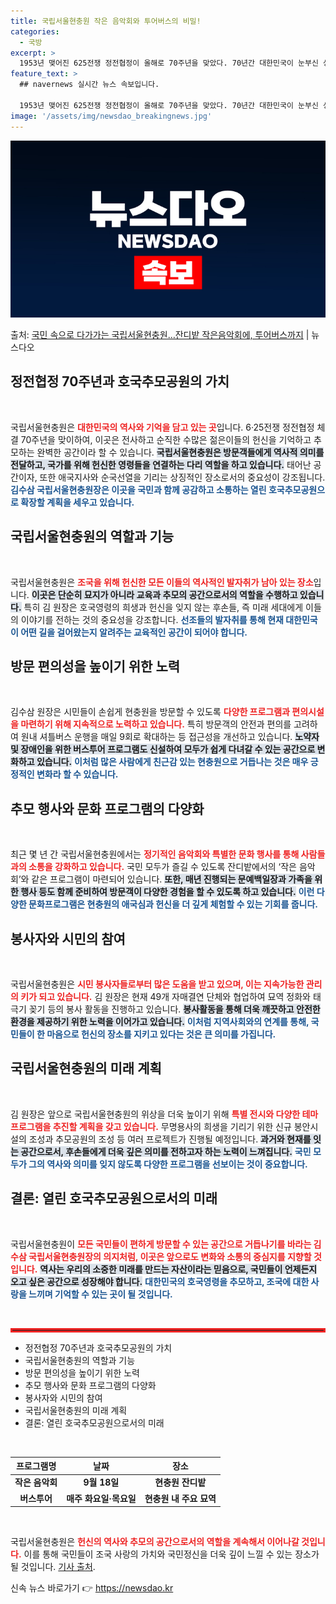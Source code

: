 ```yaml
---
title: 국립서울현충원 작은 음악회와 투어버스의 비밀!
categories:
  - 국방
excerpt: >
  1953년 맺어진 625전쟁 정전협정이 올해로 70주년을 맞았다. 70년간 대한민국이 눈부신 성장과 번영을 …
feature_text: >
  ## navernews 실시간 뉴스 속보입니다.

  1953년 맺어진 625전쟁 정전협정이 올해로 70주년을 맞았다. 70년간 대한민국이 눈부신 성장과 번영을 …
image: '/assets/img/newsdao_breakingnews.jpg'
---
```


![뉴스다오 속보](/assets/img/newsdao_breakingnews.jpg)

<p>출처: <a href="https://newsdao.kr/1762" rel="dofollow">국민 속으로 다가가는 국립서울현충원…잔디밭 작은음악회에, 투어버스까지</a> | 뉴스다오</p>

<h2 data-ke-size="size26">정전협정 70주년과 호국추모공원의 가치</h2>

<p data-ke-size="size16">&nbsp;</p>

국립서울현충원은 <b><span style="color: #ee2323;">대한민국의 역사와 기억을 담고 있는 곳</span></b>입니다. 6·25전쟁 정전협정 체결 70주년을 맞이하여, 이곳은 전사하고 순직한 수많은 젊은이들의 헌신을 기억하고 추모하는 완벽한 공간이라 할 수 있습니다. <b><span style="background-color: #21538527;">국립서울현충원은 방문객들에게 역사적 의미를 전달하고, 국가를 위해 헌신한 영령들을 연결하는 다리 역할을 하고 있습니다.</span></b> 태어난 공간이자, 또한 애국지사와 순국선열을 기리는 상징적인 장소로서의 중요성이 강조됩니다. <b><span style="color: #1a5490;">김수삼 국립서울현충원장은 이곳을 국민과 함께 공감하고 소통하는 열린 호국추모공원으로 확장할 계획을 세우고 있습니다.</span></b>

<h2 data-ke-size="size26">국립서울현충원의 역할과 기능</h2>

<p data-ke-size="size16">&nbsp;</p>

국립서울현충원은 <b><span style="color: #ee2323;">조국을 위해 헌신한 모든 이들의 역사적인 발자취가 남아 있는 장소</span></b>입니다. <b><span style="background-color: #21538527;">이곳은 단순히 묘지가 아니라 교육과 추모의 공간으로서의 역할을 수행하고 있습니다.</span></b> 특히 김 원장은 호국영령의 희생과 헌신을 잊지 않는 후손들, 즉 미래 세대에게 이들의 이야기를 전하는 것의 중요성을 강조합니다. <b><span style="color: #1a5490;">선조들의 발자취를 통해 현재 대한민국이 어떤 길을 걸어왔는지 알려주는 교육적인 공간이 되어야 합니다.</span></b>

<h2 data-ke-size="size26">방문 편의성을 높이기 위한 노력</h2>

<p data-ke-size="size16">&nbsp;</p>

김수삼 원장은 시민들이 손쉽게 현충원을 방문할 수 있도록 <b><span style="color: #ee2323;">다양한 프로그램과 편의시설을 마련하기 위해 지속적으로 노력하고 있습니다.</span></b> 특히 방문객의 안전과 편의를 고려하여 원내 셔틀버스 운행을 매일 9회로 확대하는 등 접근성을 개선하고 있습니다. <b><span style="background-color: #21538527;">노약자 및 장애인을 위한 버스투어 프로그램도 신설하여 모두가 쉽게 다녀갈 수 있는 공간으로 변화하고 있습니다.</span></b> <b><span style="color: #1a5490;">이처럼 많은 사람에게 친근감 있는 현충원으로 거듭나는 것은 매우 긍정적인 변화라 할 수 있습니다.</span></b>

<h2 data-ke-size="size26">추모 행사와 문화 프로그램의 다양화</h2>

<p data-ke-size="size16">&nbsp;</p>

최근 몇 년 간 국립서울현충원에서는 <b><span style="color: #ee2323;">정기적인 음악회와 특별한 문화 행사를 통해 사람들과의 소통을 강화하고 있습니다.</span></b> 국민 모두가 즐길 수 있도록 잔디밭에서의 ‘작은 음악회’와 같은 프로그램이 마련되어 있습니다. <b><span style="background-color: #21538527;">또한, 매년 진행되는 문예백일장과 가족을 위한 행사 등도 함께 준비하여 방문객이 다양한 경험을 할 수 있도록 하고 있습니다.</span></b> <b><span style="color: #1a5490;">이런 다양한 문화프로그램은 현충원의 애국심과 헌신을 더 깊게 체험할 수 있는 기회를 줍니다.</span></b>

<h2 data-ke-size="size26">봉사자와 시민의 참여</h2>

<p data-ke-size="size16">&nbsp;</p>

국립서울현충원은 <b><span style="color: #ee2323;">시민 봉사자들로부터 많은 도움을 받고 있으며, 이는 지속가능한 관리의 키가 되고 있습니다.</span></b> 김 원장은 현재 49개 자매결연 단체와 협업하여 묘역 정화와 태극기 꽂기 등의 봉사 활동을 진행하고 있습니다. <b><span style="background-color: #21538527;">봉사활동을 통해 더욱 깨끗하고 안전한 환경을 제공하기 위한 노력을 이어가고 있습니다.</span></b> <b><span style="color: #1a5490;">이처럼 지역사회와의 연계를 통해, 국민들이 한 마음으로 헌신의 장소를 지키고 있다는 것은 큰 의미를 가집니다.</span></b>

<h2 data-ke-size="size26">국립서울현충원의 미래 계획</h2>

<p data-ke-size="size16">&nbsp;</p>

김 원장은 앞으로 국립서울현충원의 위상을 더욱 높이기 위해 <b><span style="color: #ee2323;">특별 전시와 다양한 테마 프로그램을 추진할 계획을 갖고 있습니다.</span></b> 무명용사의 희생을 기리기 위한 신규 봉안시설의 조성과 추모공원의 조성 등 여러 프로젝트가 진행될 예정입니다. <b><span style="background-color: #21538527;">과거와 현재를 잇는 공간으로서, 후손들에게 더욱 깊은 의미를 전하고자 하는 노력이 느껴집니다.</span></b> <b><span style="color: #1a5490;">국민 모두가 그의 역사와 의미를 잊지 않도록 다양한 프로그램을 선보이는 것이 중요합니다.</span></b>

<h2 data-ke-size="size26">결론: 열린 호국추모공원으로서의 미래</h2>

<p data-ke-size="size16">&nbsp;</p>

국립서울현충원이 <b><span style="color: #ee2323;">모든 국민들이 편하게 방문할 수 있는 공간으로 거듭나기를 바라는 김수삼 국립서울현충원장의 의지처럼, 이곳은 앞으로도 변화와 소통의 중심지를 지향할 것입니다.</span></b> <b><span style="background-color: #21538527;">역사는 우리의 소중한 미래를 만드는 자산이라는 믿음으로, 국민들이 언제든지 오고 싶은 공간으로 성장해야 합니다.</span></b> <b><span style="color: #1a5490;">대한민국의 호국영령을 추모하고, 조국에 대한 사랑을 느끼며 기억할 수 있는 곳이 될 것입니다.</span></b>

<p data-ke-size="size16">&nbsp;</p>

<hr style="border: 3px solid #ee2323;"> 

<ul>
    <li>정전협정 70주년과 호국추모공원의 가치</li>
    <li>국립서울현충원의 역할과 기능</li>
    <li>방문 편의성을 높이기 위한 노력</li>
    <li>추모 행사와 문화 프로그램의 다양화</li>
    <li>봉사자와 시민의 참여</li>
    <li>국립서울현충원의 미래 계획</li>
    <li>결론: 열린 호국추모공원으로서의 미래</li>
</ul> 

<p data-ke-size="size16">&nbsp;</p> 

<table>
    <thead>
        <tr>
            <th style="text-align: center;">프로그램명</th>
            <th style="text-align: center;">날짜</th>
            <th style="text-align: center;">장소</th>
        </tr>
    </thead>
    <tbody>
        <tr>
            <td style="text-align: center; height: 17px;"><b>작은 음악회</b></td>
            <td style="text-align: center; height: 17px;"><b>9월 18일</b></td>
            <td style="text-align: center; height: 17px;"><b>현충원 잔디밭</b></td>
        </tr>
        <tr>
            <td style="text-align: center; height: 17px;"><b>버스투어</b></td>
            <td style="text-align: center; height: 17px;"><b>매주 화요일·목요일</b></td>
            <td style="text-align: center; height: 17px;"><b>현충원 내 주요 묘역</b></td>
        </tr>
    </tbody>
</table> 

<p data-ke-size="size16">&nbsp;</p> 

국립서울현충원은 <b><span style="color: #ee2323;">헌신의 역사와 추모의 공간으로서의 역할을 계속해서 이어나갈 것입니다.</span></b> 이를 통해 국민들이 조국 사랑의 가치와 국민정신을 더욱 깊이 느낄 수 있는 장소가 될 것입니다. <a href="https://newsdao.kr/1762">기사 출처</a>. 

신속 뉴스 바로가기 👉 <a href="https://newsdao.kr" rel="dofollow">https://newsdao.kr</a>


